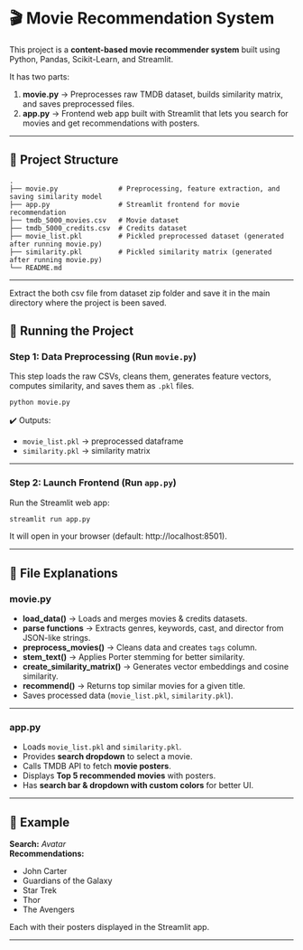 # 🎬 Movie Recommendation System  

This project is a **content-based movie recommender system** built using Python, Pandas, Scikit-Learn, and Streamlit.  

It has two parts:  

1. **movie.py** → Preprocesses raw TMDB dataset, builds similarity matrix, and saves preprocessed files.  
2. **app.py** → Frontend web app built with Streamlit that lets you search for movies and get recommendations with posters.  

---

## 📂 Project Structure  

```
.
├── movie.py               # Preprocessing, feature extraction, and saving similarity model
├── app.py                 # Streamlit frontend for movie recommendation
├── tmdb_5000_movies.csv   # Movie dataset
├── tmdb_5000_credits.csv  # Credits dataset
├── movie_list.pkl         # Pickled preprocessed dataset (generated after running movie.py)
├── similarity.pkl         # Pickled similarity matrix (generated after running movie.py)
└── README.md
```

---

Extract the both csv file from dataset zip folder and save it in the main directory where the project is been saved.


## 🚀 Running the Project  

### Step 1: Data Preprocessing (Run `movie.py`)  

This step loads the raw CSVs, cleans them, generates feature vectors, computes similarity, and saves them as `.pkl` files.  

```bash
python movie.py
```

✔️ Outputs:  
- `movie_list.pkl` → preprocessed dataframe  
- `similarity.pkl` → similarity matrix  

---

### Step 2: Launch Frontend (Run `app.py`)  

Run the Streamlit web app:  

```bash
streamlit run app.py
```

It will open in your browser (default: http://localhost:8501).  

---

## 📖 File Explanations  

### **movie.py**  

- **load_data()** → Loads and merges movies & credits datasets.  
- **parse functions** → Extracts genres, keywords, cast, and director from JSON-like strings.  
- **preprocess_movies()** → Cleans data and creates `tags` column.  
- **stem_text()** → Applies Porter stemming for better similarity.  
- **create_similarity_matrix()** → Generates vector embeddings and cosine similarity.  
- **recommend()** → Returns top similar movies for a given title.  
- Saves processed data (`movie_list.pkl`, `similarity.pkl`).  

---

### **app.py**  

- Loads `movie_list.pkl` and `similarity.pkl`.  
- Provides **search dropdown** to select a movie.  
- Calls TMDB API to fetch **movie posters**.  
- Displays **Top 5 recommended movies** with posters.  
- Has **search bar & dropdown with custom colors** for better UI.  

---

## 🎥 Example  

**Search:** *Avatar*  
**Recommendations:**  
- John Carter  
- Guardians of the Galaxy  
- Star Trek  
- Thor  
- The Avengers  

Each with their posters displayed in the Streamlit app.  

---

